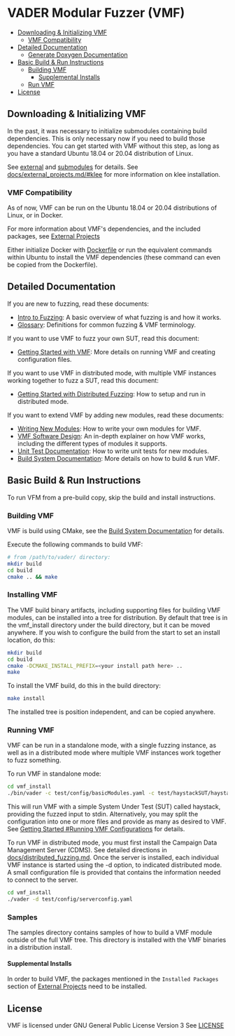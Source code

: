 # VADER Modular Fuzzer (VMF)
- [Downloading & Initializing VMF](#downloading---initializing-vmf)
  * [VMF Compatibility](#vmf-compatibility)
- [Detailed Documentation](#detailed-documentation)
  * [Generate Doxygen Documentation](#generate-doxygen-documentation)
- [Basic Build & Run Instructions](#basic-build---run-instructions)
  * [Building VMF](#building-vmf)
    + [Supplemental Installs](#supplemental-installs)
  * [Run VMF](#run-vmf)
- [License](#license)

## Downloading & Initializing VMF

In the past, it was necessary to initialize submodules containing build dependencies.  This is only
necessary now if you need to build those dependencies.  You can get started with VMF without this step,
as long as you have a standard Ubuntu 18.04 or 20.04 distribution of Linux.  

See [external](external/README.md) and [submodules](submodules/README.md) for details.  See
[docs/external_projects.md/#klee](docs/external_projects.md/#klee) for more information on klee installation.

### VMF Compatibility

As of now, VMF can be run on the Ubuntu 18.04 or 20.04 distributions of Linux, or in Docker.

For more information about VMF's dependencies, and the included packages, see
[External Projects](docs/external_projects.md)

Either initialize Docker with [Dockerfile](Dockerfile) or run the equivalent commands within Ubuntu
to install the VMF dependencies (these command can even be copied from the Dockerfile).

## Detailed Documentation
If you are new to fuzzing, read these documents:
 - [Intro to Fuzzing](docs/intro_to_fuzzing.md): A basic overview of what fuzzing is and how it works.
 - [Glossary](docs/glossary.md): Definitions for common fuzzing & VMF terminology.

If you want to use VMF to fuzz your own SUT, read this document:
 - [Getting Started with VMF](docs/getting_started.md): More details on running VMF and creating configuration files.

If you want to use VMF in distributed mode, with multiple VMF instances working together to fuzz a SUT, read this document:
- [Getting Started with Distributed Fuzzing](docs/distributed_fuzzing.md): How to setup and run in distributed mode.

If you want to extend VMF by adding new modules, read these documents:
 - [Writing New Modules](docs/writing_new_modules.md): How to write your own modules for VMF. 
 - [VMF Software Design](docs/design.md): An in-depth explainer on how VMF works, including the different types of modules it supports.
 - [Unit Test Documentation](docs/testing.md): How to write unit tests for new modules.
 - [Build System Documentation](docs/build_system.md): More details on how to build & run VMF.


## Basic Build & Run Instructions
To run VFM from a pre-build copy, skip the build and install instructions.

### Building VMF

VMF is build using CMake, see the [Build System Documentation](docs/build_system.md) for details.

Execute the following commands to build VMF:

```bash
# from /path/to/vader/ directory:
mkdir build
cd build
cmake .. && make
```

### Installing VMF

The VMF build binary artifacts, including supporting files for building VMF modules, can be installed
into a tree for distribution.  By default that tree is in the vmf_install directory under the build
directory, but it can be moved anywhere.  If you wish to configure the build from the start to
set an install location, do this:

```bash
mkdir build
cd build
cmake -DCMAKE_INSTALL_PREFIX=<your install path here> ..
make
```

To install the VMF build, do this in the build directory:
```bash
make install
```

The installed tree is position independent, and can be copied anywhere.

### Running VMF
VMF can be run in a standalone mode, with a single fuzzing instance, as well as in a distributed mode where multiple VMF instances work together to fuzz something.

To run VMF in standalone mode:

```bash
cd vmf_install
./bin/vader -c test/config/basicModules.yaml -c test/haystackSUT/haystack_stdin.yaml
```

This will run VMF with a simple System Under Test (SUT) called haystack, providing the fuzzed input to stdin.  Alternatively, you may split the configuration into one or more files and provide as many as desired to VMF.  See [Getting Started #Running VMF Configurations](docs/getting_started.md#running-vmf-configurations) for details.


To run VMF in distributed mode, you must first install the Campaign Data Management Server (CDMS).  See detailed directions in [docs/distributed_fuzzing.md](docs/distributed_fuzzing.md).  Once the server is installed, each individual VMF instance is started using the -d option, to indicated distributed mode.  A small configuration file is provided that contains the information needed to connect to the server.

```bash
cd vmf_install
./vader -d test/config/serverconfig.yaml
```

### Samples

The samples directory contains samples of how to build a VMF module outside of the full VMF tree.
This directory is installed with the VMF binaries in a distribution install.

#### Supplemental Installs

In order to build VMF, the packages mentioned in the `Installed Packages` section of [External Projects](docs/external_projects.md) need to be installed.

## License

VMF is licensed under GNU General Public License Version 3
See [LICENSE](LICENSE)


